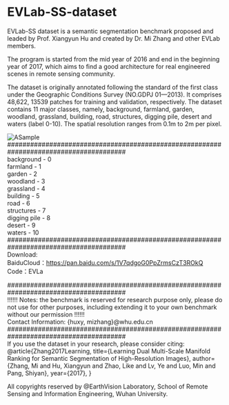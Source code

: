 # EVLab-SS-dataset
EVLab-SS dataset is a semantic segmentation benchmark proposed and leaded by Prof. Xiangyun Hu and created by Dr. Mi Zhang and other EVLab members.

The program is started from the mid year of 2016 and end in the beginning year of 2017, which aims to find a good architecture for real engineered scenes in remote sensing community.

The dataset is originally annotated following the standard of the first class under the Geographic Conditions Survey (NO.GDPJ 01—2013). It comprises 48,622, 13539 patches for training and validation, respectively. The dataset contains 11 major classes, namely, background, farmland, garden, woodland, grassland, building, road, structures, digging pile, desert and waters (label 0-10). The spatial resolution ranges from 0.1m to 2m per pixel.

![ASample](https://user-images.githubusercontent.com/97817720/149646808-4285f813-d6f8-46bc-8525-40327a8ad692.png)
#######################################################################################  
background - 0  
farmland   - 1  
garden     - 2  
woodland   - 3  
grassland  - 4  
building   - 5  
road       - 6  
structures - 7  
digging pile - 8  
desert     - 9  
waters     - 10  
#######################################################################################  
Download:   
BaiduCloud：https://pan.baidu.com/s/1V7qdgoG0PpZrmsCzT3ROkQ   
Code：EVLa 

#######################################################################################  
!!!!!! Notes: the benchmark is reserved for research purpose only, please do not use for other purposes, 
including extending it to your own benchmark without our permission !!!!!!  
Contact Information:
{huxy, mizhang}@whu.edu.cn
#######################################################################################  
If you use the dataset in your research, please consider citing:
@article{Zhang2017Learning,
  title={Learning Dual Multi-Scale Manifold Ranking for Semantic Segmentation of High-Resolution Images},
  author={Zhang, Mi and Hu, Xiangyun and Zhao, Like and Lv, Ye and Luo, Min and Pang, Shiyan},
  year={2017},
}

All copyrights reserved by @EarthVision Laboratory, School of Remote Sensing and Information Engineering, Wuhan University.
